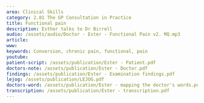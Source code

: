 ```yaml
---
area: Clinical Skills
category: 2.01 The GP Consultation in Practice
title: Functional pain
description: Esther talks to Dr Birrell
audio: /assets/audio/Doctor - Ester - Functional Pain v2. MQ.mp3
article: 
www: 
keywords: Conversion, chronic pain, functional, pain
youtube:
patient-script: /assets/publication/Ester - Patient.pdf
doctors-note: /assets/publication/Ester - Doctor.pdf
findings: /assets/publication/Ester - Examination findings.pdf
lejog: /assets/publication/LEJOG.pdf
doctors-word: /assets/publication/Ester - mapping the doctor's words.pdf
transcription: /assets/publication/Ester - transcription.pdf
--- 
```

